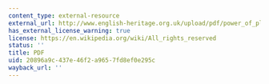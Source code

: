 ```yaml
---
content_type: external-resource
external_url: http://www.english-heritage.org.uk/upload/pdf/power_of_place_11.pdf
has_external_license_warning: true
license: https://en.wikipedia.org/wiki/All_rights_reserved
status: ''
title: PDF
uid: 20896a9c-437e-46f2-a965-7fd8ef0e295c
wayback_url: ''
---
```

